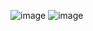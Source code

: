 ![image](https://github.com/Pe3Hu/rangi/assets/34793005/9ed545db-8e41-4d38-ae4a-70b6e3c2d261)
![image](https://github.com/Pe3Hu/rangi/assets/34793005/8fc28368-cc56-46fb-961b-cb57ae5a8e65)
